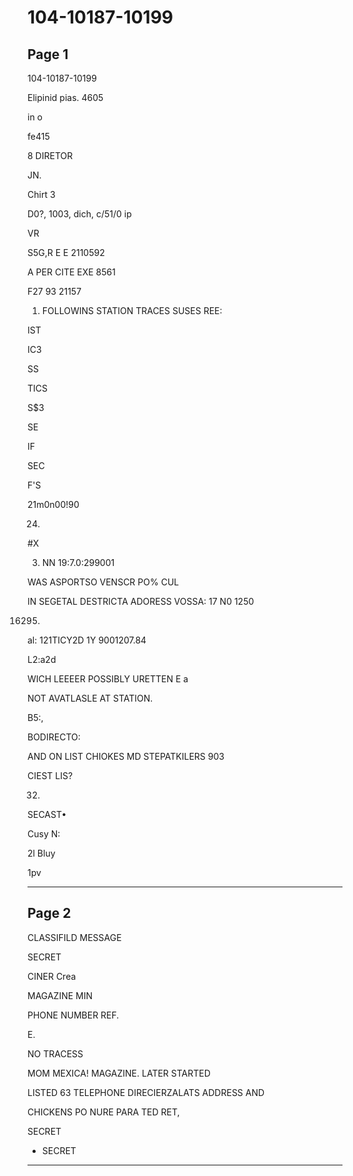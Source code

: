 # 104-10187-10199

## Page 1

104-10187-10199

Elipinid pias. 4605

in o

fe415

8 DIRETOR

JN.

Chirt 3

D0?, 1003, dich, c/51/0 ip

VR

S5G,R E E 2110592

A PER CITE EXE 8561

F27 93 21157

1. FOLLOWINS STATION TRACES SUSES REE:

IST

IC3

SS

TICS

S$3

SE

IF

SEC

F'S

21m0n00!90

24.

#X

3. NN 19:7.0:299001

WAS ASPORTSO VENSCR PO% CUL

IN SEGETAL DESTRICTA ADORESS VOSSA: 17 N0 1250

16295)

al: 121TICY2D 1Y 9001207.84

L2:a2d

WICH LEEEER POSSIBLY URETTEN E a

NOT AVATLASLE AT STATION.

B5:,

BODIRECTO:

AND ON LIST CHIOKES MD STEPATKILERS 903

CIEST LIS?

32.

SECAST•

Cusy N:

2l Bluy

1pv

---

## Page 2

CLASSIFILD MESSAGE

SECRET

CINER Crea

MAGAZINE MIN

PHONE NUMBER REF.

E.

NO TRACESS

MOM MEXICA! MAGAZINE. LATER STARTED

LISTED 63 TELEPHONE DIRECIERZALATS ADDRESS AND

CHICKENS PO NURE PARA TED RET,

SECRET

- SECRET

---

